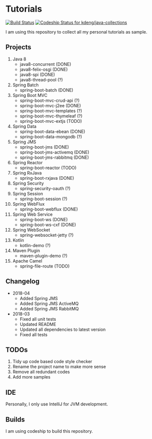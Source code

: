 # Tutorials

[![Build Status](https://travis-ci.org/kdeng/java-tutorials.svg?branch=master)](https://travis-ci.org/kdeng/java-collections)
[![Codeship Status for kdeng/java-collections](https://app.codeship.com/projects/d39c6ea0-b2bc-0137-9915-52c5c8a08c57/status?branch=master)](https://app.codeship.com/projects/363458)

I am using this repository to collect all my personal tutorials as sample.

## Projects

1. Java 8
    - java8-concurrent (DONE)
    - java8-felix-osgi (DONE)
    - java8-spi (DONE)
    - java8-thread-pool (?)
2. Spring Batch
    - spring-boot-batch (DONE)
3. Spring Boot MVC
    - spring-boot-mvc-crud-api (?)
    - spring-boot-mvc-j2ee (DONE)
    - spring-boot-mvc-templates (?)
    - spring-boot-mvc-thymeleaf (?)
    - spring-boot-mvc-extjs (TODO)
4. Spring Data
    - spring-boot-data-ebean (DONE)
    - spring-boot-data-mongodb (?)
5. Spring JMS
    - spring-boot-jms (DONE)
    - spring-boot-jms-activemq (DONE)
    - spring-boot-jms-rabbitmq (DONE)
6. Spring Reactor
    - spring-boot-reactor (TODO)
7. Spring RxJava
    - spring-boot-rxjava (DONE)
8. Spring Security
    - spring-security-oauth (?)
9. Spring Session
    - spring-boot-session (?)
10. Spring WebFlux
    - spring-boot-webflux (DONE)
11. Spring Web Service
    - spring-boot-ws (DONE)
    - spring-boot-ws-cxf (DONE)
12. Spring WebSocket
    - spring-websocket-jetty (?)
13. Kotlin
    - kotlin-demo (?)
14. Maven Plugin
    - maven-plugin-demo (?)
15. Apache Camel
    - spring-file-route (TODO)

## Changelog
* 2018-04
    * Added Spring JMS
    * Added Spring JMS ActiveMQ
    * Added Spring JMS RabbitMQ
* 2018-03
    * Fixed all unit tests
    * Updated README
    * Updated all dependencies to latest version
    * Fixed all tests

## TODOs
1. Tidy up code based code style checker
2. Rename the project name to make more sense
3. Remove all redundant codes
4. Add more samples

## IDE
Personally, I only use IntelliJ for JVM development.

## Builds
I am using codeship to build this repository.
